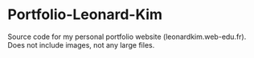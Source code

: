 # Portfolio-Leonard-Kim
Source code for my personal portfolio website (leonardkim.web-edu.fr).
Does not include images, not any large files.
